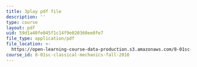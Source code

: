```yaml
---
title: 3play pdf file
description: ''
type: course
layout: pdf
uid: 59d1a40fe045f1c14f9e020360ee0fe7
file_type: application/pdf
file_location: >-
  https://open-learning-course-data-production.s3.amazonaws.com/8-01sc-classical-mechanics-fall-2016/59d1a40fe045f1c14f9e020360ee0fe7_flwYlUfw4WU.pdf
course_id: 8-01sc-classical-mechanics-fall-2016
---
```

